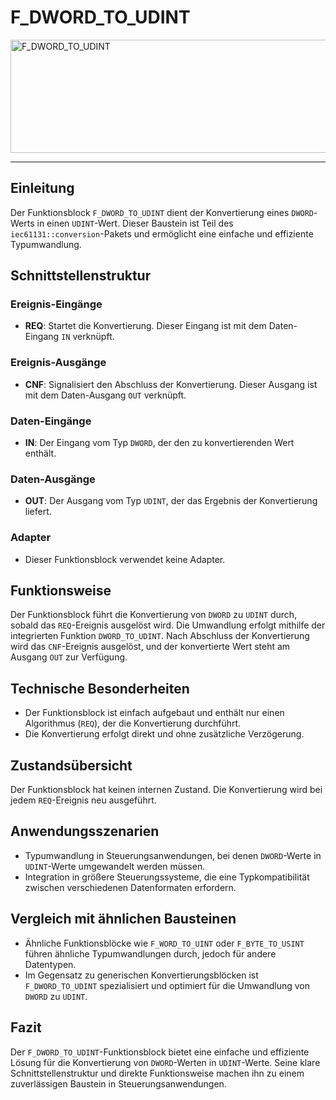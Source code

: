 # F_DWORD_TO_UDINT

<img width="1253" height="181" alt="F_DWORD_TO_UDINT" src="https://github.com/user-attachments/assets/0b023d3e-49d2-41d3-a6b3-db4d5f1970f8" />

* * * * * * * * * *
## Einleitung
Der Funktionsblock `F_DWORD_TO_UDINT` dient der Konvertierung eines `DWORD`-Werts in einen `UDINT`-Wert. Dieser Baustein ist Teil des `iec61131::conversion`-Pakets und ermöglicht eine einfache und effiziente Typumwandlung.

## Schnittstellenstruktur

### **Ereignis-Eingänge**
- **REQ**: Startet die Konvertierung. Dieser Eingang ist mit dem Daten-Eingang `IN` verknüpft.

### **Ereignis-Ausgänge**
- **CNF**: Signalisiert den Abschluss der Konvertierung. Dieser Ausgang ist mit dem Daten-Ausgang `OUT` verknüpft.

### **Daten-Eingänge**
- **IN**: Der Eingang vom Typ `DWORD`, der den zu konvertierenden Wert enthält.

### **Daten-Ausgänge**
- **OUT**: Der Ausgang vom Typ `UDINT`, der das Ergebnis der Konvertierung liefert.

### **Adapter**
- Dieser Funktionsblock verwendet keine Adapter.

## Funktionsweise
Der Funktionsblock führt die Konvertierung von `DWORD` zu `UDINT` durch, sobald das `REQ`-Ereignis ausgelöst wird. Die Umwandlung erfolgt mithilfe der integrierten Funktion `DWORD_TO_UDINT`. Nach Abschluss der Konvertierung wird das `CNF`-Ereignis ausgelöst, und der konvertierte Wert steht am Ausgang `OUT` zur Verfügung.

## Technische Besonderheiten
- Der Funktionsblock ist einfach aufgebaut und enthält nur einen Algorithmus (`REQ`), der die Konvertierung durchführt.
- Die Konvertierung erfolgt direkt und ohne zusätzliche Verzögerung.

## Zustandsübersicht
Der Funktionsblock hat keinen internen Zustand. Die Konvertierung wird bei jedem `REQ`-Ereignis neu ausgeführt.

## Anwendungsszenarien
- Typumwandlung in Steuerungsanwendungen, bei denen `DWORD`-Werte in `UDINT`-Werte umgewandelt werden müssen.
- Integration in größere Steuerungssysteme, die eine Typkompatibilität zwischen verschiedenen Datenformaten erfordern.

## Vergleich mit ähnlichen Bausteinen
- Ähnliche Funktionsblöcke wie `F_WORD_TO_UINT` oder `F_BYTE_TO_USINT` führen ähnliche Typumwandlungen durch, jedoch für andere Datentypen.
- Im Gegensatz zu generischen Konvertierungsblöcken ist `F_DWORD_TO_UDINT` spezialisiert und optimiert für die Umwandlung von `DWORD` zu `UDINT`.

## Fazit
Der `F_DWORD_TO_UDINT`-Funktionsblock bietet eine einfache und effiziente Lösung für die Konvertierung von `DWORD`-Werten in `UDINT`-Werte. Seine klare Schnittstellenstruktur und direkte Funktionsweise machen ihn zu einem zuverlässigen Baustein in Steuerungsanwendungen.
